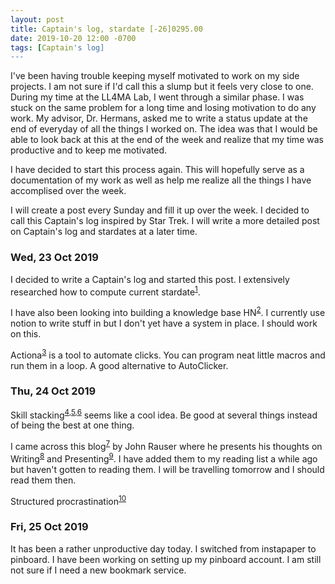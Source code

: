 ```yaml
---
layout: post
title: Captain's log, stardate [-26]0295.00
date: 2019-10-20 12:00 -0700
tags: [Captain's log]
---
```


I've been having trouble keeping myself motivated to work on my side
projects. I am not sure if I'd call this a slump but it feels very close
to one. During my time at the LL4MA Lab, I went through a similar phase.
I was stuck on the same problem for a long time and losing motivation to
do any work. My advisor, Dr. Hermans, asked me to write a status update
at the end of everyday of all the things I worked on. The idea was that
I would be able to look back at this at the end of the week and realize
that my time was productive and to keep me motivated.

I have decided to start this process again. This will hopefully serve as
a documentation of my work as well as help me realize all the things I
have accomplised over the week.

I will create a post every Sunday and fill it up over the week. I decided
to call this Captain's log inspired by Star Trek. I will write a more
detailed post on Captain's log and stardates at a later time.

### Wed, 23 Oct 2019

I decided to write a Captain's log and started this post. I extensively
researched how to compute current stardate<sup>[1]</sup>.

I have also been looking into building a knowledge base HN<sup>[2]</sup>.
I currently use notion to write stuff in but I don't yet have a system
in place. I should work on this.

Actiona<sup>[3]</sup> is a tool to automate clicks. You can program neat
little macros and run them in a loop. A good alternative to AutoClicker.

### Thu, 24 Oct 2019

Skill stacking<sup>[4],[5],[6]</sup> seems like a cool idea. Be good at
several things instead of being the best at one thing.

I came across this blog<sup>[7]</sup> by John Rauser where he presents
his thoughts on Writing<sup>[8]</sup> and Presenting<sup>[9]</sup>.
I have added them to my reading list a while ago but haven't gotten to
reading them. I will be travelling tomorrow and I should read them then.

Structured procrastination<sup>[10]</sup>

### Fri, 25 Oct 2019

It has been a rather unproductive day today. I switched from instapaper to
pinboard. I have been working on setting up my pinboard account. I am still
not sure if I need a new bookmark service.

[1]: http://starchive.cs.umanitoba.ca/?stardates/
[2]: https://news.ycombinator.com/item?id=21332957
[3]: https://wiki.actiona.tools/doku.php?id=en:start
[4]: https://www.scottadamssays.com/2016/12/27/the-kristina-talent-stack/
[5]: https://forge.medium.com/how-to-become-the-best-in-the-world-at-something-f1b658f93428
[6]: http://saeedgatson.com/talent-stacking-benefits/
[7]: https://thefractionatingcolumn.com/about/
[8]: https://thefractionatingcolumn.com/2014/01/20/thoughts-on-writing/
[9]: https://thefractionatingcolumn.com/2014/10/21/thoughts-on-presenting/
[10]: http://www.structuredprocrastination.com/
